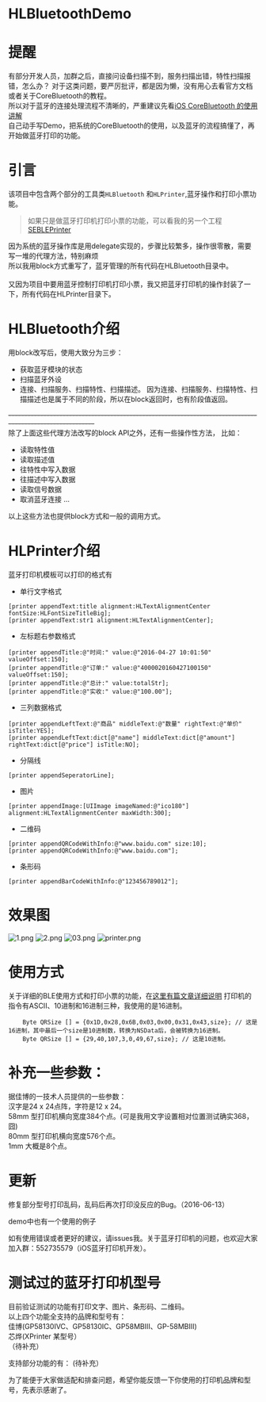 # HLBluetoothDemo

# 提醒
有部分开发人员，加群之后，直接问设备扫描不到，服务扫描出错，特性扫描报错，怎么办？
对于这类问题，要严厉批评，都是因为懒，没有用心去看官方文档或者关于CoreBluetooth的教程。<br>
所以对于蓝牙的连接处理流程不清晰的，严重建议先看[iOS CoreBluetooth 的使用讲解](http://www.jianshu.com/p/1f479b6ab6df)<br>
自己动手写Demo，把系统的CoreBluetooth的使用，以及蓝牙的流程搞懂了，再开始做蓝牙打印的功能。

# 引言
该项目中包含两个部分的工具类`HLBluetooth` 和`HLPrinter`,蓝牙操作和打印小票功能。<br>

> 如果只是做蓝牙打印机打印小票的功能，可以看我的另一个工程[SEBLEPrinter](https://github.com/Halley-Wong/SEBLEPrinter)

因为系统的蓝牙操作库是用delegate实现的，步骤比较繁多，操作很零散，需要写一堆的代理方法，特别麻烦 <br>
所以我用block方式重写了，蓝牙管理的所有代码在HLBluetooth目录中。<br>
<br>
又因为项目中要用蓝牙控制打印机打印小票，我又把蓝牙打印机的操作封装了一下，所有代码在HLPrinter目录下。<br>

# HLBluetooth介绍
用block改写后，使用大致分为三步：
* 获取蓝牙模块的状态
* 扫描蓝牙外设
* 连接、扫描服务、扫描特性、扫描描述。
因为连接、扫描服务、扫描特性、扫描描述也是属于不同的阶段，所以在block返回时，也有阶段值返回。<br>

~~---------------------------------------------------------------------------------------------------------~~<br>
除了上面这些代理方法改写的block API之外，还有一些操作性方法，
比如：
* 读取特性值
* 读取描述值
* 往特性中写入数据
* 往描述中写入数据
* 读取信号数据
* 取消蓝牙连接
...

以上这些方法也提供block方式和一般的调用方式。<br>
# HLPrinter介绍
蓝牙打印机模板可以打印的格式有
* 单行文字格式
```
[printer appendText:title alignment:HLTextAlignmentCenter fontSize:HLFontSizeTitleBig];
[printer appendText:str1 alignment:HLTextAlignmentCenter];
 ```

* 左标题右参数格式
```
[printer appendTitle:@"时间:" value:@"2016-04-27 10:01:50" valueOffset:150];
[printer appendTitle:@"订单:" value:@"4000020160427100150" valueOffset:150];
[printer appendTitle:@"总计:" value:totalStr];
[printer appendTitle:@"实收:" value:@"100.00"];
```

* 三列数据格式
```
[printer appendLeftText:@"商品" middleText:@"数量" rightText:@"单价" isTitle:YES];
[printer appendLeftText:dict[@"name"] middleText:dict[@"amount"] rightText:dict[@"price"] isTitle:NO];
```

* 分隔线
```
[printer appendSeperatorLine];
```

* 图片
```
[printer appendImage:[UIImage imageNamed:@"ico180"] alignment:HLTextAlignmentCenter maxWidth:300];
```

* 二维码
```
[printer appendQRCodeWithInfo:@"www.baidu.com" size:10];
[printer appendQRCodeWithInfo:@"www.baidu.com"];
```

* 条形码
```
[printer appendBarCodeWithInfo:@"123456789012"];
```

# 效果图

![1.png](https://github.com/Halley-Wong/HLBluetoothDemo/blob/master/HLBluetoothDemo/images/1.png) ![2.png](https://github.com/Halley-Wong/HLBluetoothDemo/blob/master/HLBluetoothDemo/images/2.png)
![03.png](https://github.com/Halley-Wong/HLBluetoothDemo/blob/master/HLBluetoothDemo/images/03.png)
![printer.png](https://github.com/Halley-Wong/HLBluetoothDemo/blob/master/HLBluetoothDemo/images/printer.png)

# 使用方式
关于详细的BLE使用方式和打印小票的功能，在[这里有篇文章详细说明](http://www.jianshu.com/p/90cc08d11b5a)
打印机的指令有ASCII、10进制和16进制三种，我使用的是16进制。
```
    Byte QRSize [] = {0x1D,0x28,0x6B,0x03,0x00,0x31,0x43,size}; // 这是16进制，其中最后一个size是10进制数，转换为NSData后，会被转换为16进制。
    Byte QRSize [] = {29,40,107,3,0,49,67,size}; // 这是10进制。
```
# 补充一些参数：

>
据佳博的一技术人员提供的一些参数：<br>
汉字是24 x 24点阵，字符是12 x 24。<br>
58mm 型打印机横向宽度384个点。(可是我用文字设置相对位置测试确实368，囧)<br>
80mm 型打印机横向宽度576个点。<br>
1mm 大概是8个点。<br>

# 更新

修复部分型号打印乱码，乱码后再次打印没反应的Bug。（2016-06-13） 


demo中也有一个使用的例子<br>

如有使用错误或者更好的建议，请issues我。关于蓝牙打印机的问题，也欢迎大家加入群：552735579（iOS蓝牙打印机开发）。

# 测试过的蓝牙打印机型号

目前验证测试的功能有打印文字、图片、条形码、二维码。<br>
以上四个功能全支持的品牌和型号有：<br>
佳博(GP58130IVC、GP58130IC、GP58MBIII、GP-58MBIII)<br>
芯烨(XPrinter 某型号）<br>
（待补充）

支持部分功能的有：
(待补充）

为了能便于大家做适配和排查问题，希望你能反馈一下你使用的打印机品牌和型号，先表示感谢了。
